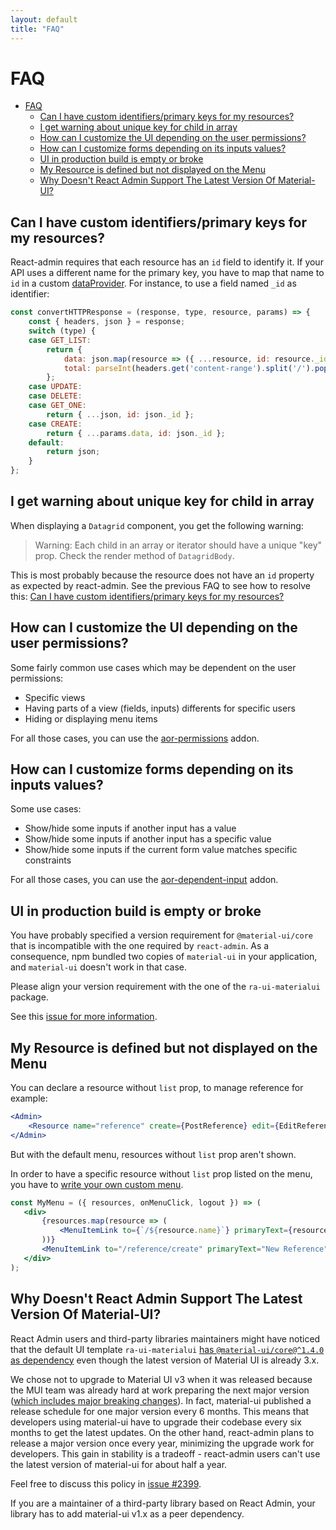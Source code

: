 ```yaml
---
layout: default
title: "FAQ"
---
```


# FAQ

- [FAQ](#faq)
  - [Can I have custom identifiers/primary keys for my resources?](#can-i-have-custom-identifiersprimary-keys-for-my-resources)
  - [I get warning about unique key for child in array](#i-get-warning-about-unique-key-for-child-in-array)
  - [How can I customize the UI depending on the user permissions?](#how-can-i-customize-the-ui-depending-on-the-user-permissions)
  - [How can I customize forms depending on its inputs values?](#how-can-i-customize-forms-depending-on-its-inputs-values)
  - [UI in production build is empty or broke](#ui-in-production-build-is-empty-or-broke)
  - [My Resource is defined but not displayed on the Menu](#my-resource-is-defined-but-not-displayed-on-the-menu)
  - [Why Doesn't React Admin Support The Latest Version Of Material-UI?](#why-doesnt-react-admin-support-the-latest-version-of-material-ui)

## Can I have custom identifiers/primary keys for my resources?

React-admin requires that each resource has an `id` field to identify it. If your API uses a different name for the primary key, you have to map that name to `id` in a custom [dataProvider](./DataProviders.md). For instance, to use a field named `_id` as identifier:

```js
const convertHTTPResponse = (response, type, resource, params) => {
    const { headers, json } = response;
    switch (type) {
    case GET_LIST:
        return {
            data: json.map(resource => ({ ...resource, id: resource._id }) ),
            total: parseInt(headers.get('content-range').split('/').pop(), 10),
        };
    case UPDATE:
    case DELETE:
    case GET_ONE:
        return { ...json, id: json._id };
    case CREATE:
        return { ...params.data, id: json._id };
    default:
        return json;
    }
};
```

## I get warning about unique key for child in array

When displaying a `Datagrid` component, you get the following warning:

> Warning: Each child in an array or iterator should have a unique "key" prop.
> Check the render method of `DatagridBody`.

This is most probably because the resource does not have an `id` property as expected by react-admin. See the previous FAQ to see how to resolve this: [Can I have custom identifiers/primary keys for my resources?](#can-i-have-custom-identifiersprimary-keys-for-my-resources)

## How can I customize the UI depending on the user permissions?

Some fairly common use cases which may be dependent on the user permissions:

- Specific views
- Having parts of a view (fields, inputs) differents for specific users
- Hiding or displaying menu items

For all those cases, you can use the [aor-permissions](https://github.com/marmelab/aor-permissions) addon.

## How can I customize forms depending on its inputs values?

Some use cases:

- Show/hide some inputs if another input has a value
- Show/hide some inputs if another input has a specific value
- Show/hide some inputs if the current form value matches specific constraints

For all those cases, you can use the [aor-dependent-input](https://github.com/marmelab/aor-dependent-input) addon.

## UI in production build is empty or broke

You have probably specified a version requirement for `@material-ui/core` that is incompatible with the one required by `react-admin`. As a consequence, npm bundled two copies of `material-ui` in your application, and `material-ui` doesn't work in that case.

Please align your version requirement with the one of the `ra-ui-materialui` package.

See this [issue for more information](https://github.com/marmelab/react-admin/issues/1782).

## My Resource is defined but not displayed on the Menu

You can declare a resource without `list` prop, to manage reference for example:

```jsx
<Admin>
    <Resource name="reference" create={PostReference} edit={EditReference} />
</Admin>
```

But with the default menu, resources without `list` prop aren't shown.

In order to have a specific resource without `list` prop listed on the menu, you have to [write your own custom menu](./Theming.html#using-a-custom-menu).

 ```jsx
 const MyMenu = ({ resources, onMenuClick, logout }) => (
    <div>
        {resources.map(resource => (
            <MenuItemLink to={`/${resource.name}`} primaryText={resource.name} onClick={onMenuClick} />
        ))}
        <MenuItemLink to="/reference/create" primaryText="New Reference" onClick={onMenuClick} />
    </div>
);
```

## Why Doesn't React Admin Support The Latest Version Of Material-UI?

React Admin users and third-party libraries maintainers might have noticed that the default UI template `ra-ui-materialui` [has `@material-ui/core@^1.4.0` as dependency](https://github.com/marmelab/react-admin/blob/ae45a2509b391a6ea81cdf9c248ff9d28364b6e1/packages/ra-ui-materialui/package.json#L44) even though the latest version of Material UI is already 3.x.

We chose not to upgrade to Material UI v3 when it was released because the MUI team was already hard at work preparing the next major version ([which includes major breaking changes](https://github.com/mui-org/material-ui/issues/13663)). In fact, material-ui published a release schedule for one major version every 6 months. This means that developers using material-ui have to upgrade their codebase every six months to get the latest updates. On the other hand, react-admin plans to release a major version once every year, minimizing the upgrade work for developers. This gain in stability is a tradeoff - react-admin users can't use the latest version of material-ui for about half a year.

Feel free to discuss this policy in [issue #2399](https://github.com/marmelab/react-admin/issues/2399).

If you are a maintainer of a third-party library based on React Admin, your library has to add material-ui v1.x as a peer dependency.
